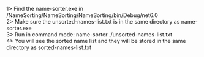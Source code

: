  1> Find the name-sorter.exe in /NameSorting/NameSorting/NameSorting/bin/Debug/net6.0 <br>
 2> Make sure the unsorted-names-list.txt is in the same directory as name-sorter.exe <br>
 3> Run in command mode: name-sorter ./unsorted-names-list.txt <br>
 4> You will see the sorted name list and they will be stored in the same directory as sorted-names-list.txt
